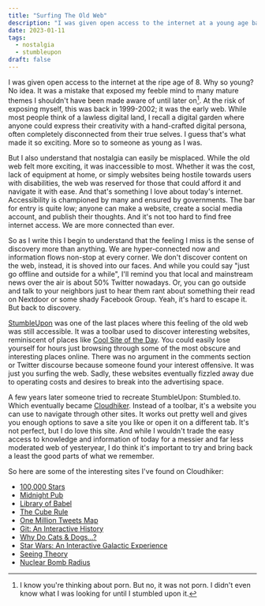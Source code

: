 ```yaml
---
title: "Surfing The Old Web"
description: "I was given open access to the internet at a young age back in 1999-2002. It was the early web. A digital garden where anyone could express their creativity with a hand-crafted digital persona, often completely disconnected from their true selves. And I miss the sense of discovery more than anything. But in today's hyper-connected web, there are still a few places where you can still experience this feeling."
date: 2023-01-11
tags:
  - nostalgia
  - stumbleupon
draft: false
---
```


I was given open access to the internet at the ripe age of 8. Why so young? No idea. It was a mistake that exposed my feeble mind to many mature themes I shouldn't have been made aware of until later on[^1]. At the risk of exposing myself, this was back in 1999-2002; it was the early web. While most people think of a lawless digital land, I recall a digital garden where anyone could express their creativity with a hand-crafted digital persona, often completely disconnected from their true selves. I guess that's what made it so exciting. More so to someone as young as I was.

But I also understand that nostalgia can easily be misplaced. While the old web felt more exciting, it was inaccessible to most. Whether it was the cost, lack of equipment at home, or simply websites being hostile towards users with disabilities, the web was reserved for those that could afford it and navigate it with ease. And that's something I love about today's internet. Accessibility is championed by many and ensured by governments. The bar for entry is quite low; anyone can make a website, create a social media account, and publish their thoughts. And it's not too hard to find free internet access. We are more connected than ever.

So as I write this I begin to understand that the feeling I miss is the sense of discovery more than anything. We are hyper-connected now and information flows non-stop at every corner. We don't discover content on the web, instead, it is shoved into our faces. And while you could say "just go offline and outside for a while", I'll remind you that local and mainstream news over the air is about 50% Twitter nowadays. Or, you can go outside and talk to your neighbors just to hear them rant about something their read on Nextdoor or some shady Facebook Group. Yeah, it's hard to escape it. But back to discovery.

[StumbleUpon](https://web.archive.org/web/20180430233435/https://www.stumbleupon.com/) was one of the last places where this feeling of the old web was still accessible. It was a toolbar used to discover interesting websites, reminiscent of places like [Cool Site of the Day](https://en.wikipedia.org/wiki/Cool_Site_of_the_Day). You could easily lose yourself for hours just browsing through some of the most obscure and interesting places online. There was no argument in the comments section or Twitter discourse because someone found your interest offensive. It was just you surfing the web. Sadly, these websites eventually fizzled away due to operating costs and desires to break into the advertising space.

A few years later someone tried to recreate StumbleUpon: Stumbled.to. Which eventually became [Cloudhiker](https://cloudhiker.net). Instead of a toolbar, it's a website you can use to navigate through other sites. It works out pretty well and gives you enough options to save a site you like or open it on a different tab. It's not perfect, but I do love this site. And while I wouldn't trade the easy access to knowledge and information of today for a messier and far less moderated web of yesteryear, I do think it's important to try and bring back a least the good parts of what we remember.

So here are some of the interesting sites I've found on Cloudhiker:
- [100,000 Stars](https://stars.chromeexperiments.com)
- [Midnight Pub](https://midnight.pub)
- [Library of Babel](https://libraryofbabel.info)
- [The Cube Rule](https://cuberule.com)
- [One Million Tweets Map](https://onemilliontweetmap.com/)
- [Git: An Interactive History](https://git-history.jpalmer.dev)
- [Why Do Cats & Dogs...?](https://whydocatsanddogs.com)
- [Star Wars: An Interactive Galactic Experience](https://www.starwarsgalaxy.co)
- [Seeing Theory](https://seeing-theory.brown.edu/index.html)
- [Nuclear Bomb Radius](https://outrider.org/nuclear-weapons/interactive/bomb-blast)

[^1]: I know you're thinking about porn. But no, it was not porn. I didn't even know what I was looking for until I stumbled upon it.
